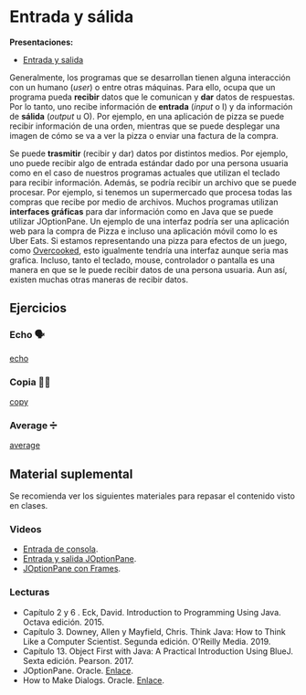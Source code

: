 # Entrada y sálida

**Presentaciones:**

- [Entrada y salida](https://github.com/sivanahamer/programacion-1/blob/main/03-Entrada_salida/pres/05-IO.pdf)

Generalmente, los programas que se desarrollan tienen alguna interacción con un humano (*user*) o entre otras máquinas. Para ello, ocupa que un programa pueda **recibir** datos que le comunican y **dar** datos de respuestas. Por lo tanto, uno recibe información de **entrada** (*input* o I) y da información de **sálida** (*output* u O). Por ejemplo, en una aplicación de pizza se puede recibir información de una orden, mientras que se puede desplegar una imagen de cómo se va a ver la pizza o enviar una factura de la compra.

Se puede **trasmitir** (recibir y dar) datos por distintos medios. Por ejemplo, uno puede recibir algo de entrada estándar dado por una persona usuaria como en el caso de nuestros programas actuales que utilizan el teclado para recibir información. Además, se podría recibir un archivo que se puede procesar. Por ejemplo, si tenemos un supermercado que procesa todas las compras que recibe por medio de archivos. Muchos programas utilizan **interfaces gráficas** para dar información como en Java que se puede utilizar JOptionPane. Un ejemplo de una interfaz podría ser una aplicación web para la compra de Pizza e incluso una aplicación móvil como lo es Uber Eats. Si estamos representando una pizza para efectos de un juego, como [Overcooked](https://www.team17.com/games/overcooked/), esto igualmente tendría una interfaz aunque seria mas grafica. Incluso, tanto el teclado, mouse, controlador o pantalla es una manera en que se le puede recibir datos de una persona usuaria. Aun así, existen muchas otras maneras de recibir datos.

## Ejercicios

### Echo 🗣️

[echo](https://raw.githubusercontent.com/sivanahamer/programacion-1/main/03-Entrada_salida/src/echo/Main.java ':include :type=code text')

### Copia 🐖🐖

[copy](https://raw.githubusercontent.com/sivanahamer/programacion-1/main/03-Entrada_salida/src/copy/Main.java ':include :type=code text')

### Average ➗

[average](https://raw.githubusercontent.com/sivanahamer/programacion-1/main/03-Entrada_salida/src/average_csv/Main.java ':include :type=code text')

## Material suplemental

Se recomienda ver los siguientes materiales para repasar el contenido visto en clases.

### Videos

- [Entrada de consola](https://youtu.be/5DdacOkrTgo).
- [Entrada y salida JOptionPane](https://youtu.be/VFAG5uedkm4).
- [JOptionPane con Frames](https://youtu.be/GLUA5maVxoY).

### Lecturas

- Capítulo 2 y 6 . Eck, David. Introduction to Programming Using Java. Octava edición. 2015.
- Capítulo 3. Downey, Allen y Mayfield, Chris. Think Java: How to Think Like a Computer Scientist. Segunda edición. O'Reilly Media. 2019.
- Capítulo 13. Object First with Java: A Practical Introduction Using BlueJ. Sexta edición. Pearson. 2017.
- JOptionPane. Oracle. [Enlace](https://docs.oracle.com/javase/7/docs/api/javax/swing/JOptionPane.html).
- How to Make Dialogs. Oracle. [Enlace](https://docs.oracle.com/javase/tutorial/uiswing/components/dialog.html).
